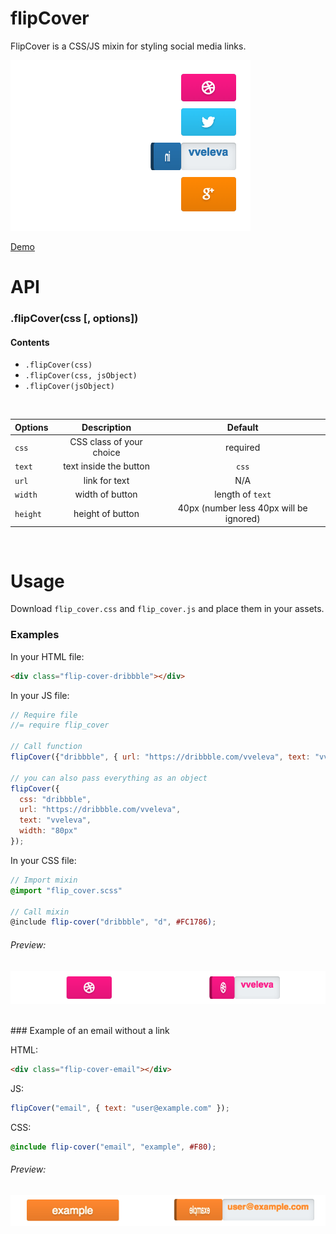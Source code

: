# flipCover

FlipCover is a CSS/JS mixin for styling social media links.

![all_buttons][all_buttons]

<!-- ### [Demo](http://codepen.io/vveleva/pen/Areng) -->
[Demo](http://vveleva.com/flipCover/)


# API


### .flipCover(css [, options])

#### Contents
- `.flipCover(css)`
- `.flipCover(css, jsObject)`
- `.flipCover(jsObject)`

<br>

| Options       | Description              | Default         |
| ------------- |:------------------------:|:---------------:|
| `css`         | CSS class of your choice | required        |
| `text`        | text inside the button   | `css`           |
| `url`         | link for text            | N/A             |
| `width`       | width of button          | length of `text`|
| `height`      | height of button         | 40px (number less 40px will be ignored)|

<br>

# Usage

Download `flip_cover.css` and `flip_cover.js` and place them in your assets.


### Examples

In your HTML file:

```html
<div class="flip-cover-dribbble"></div>
```

In your JS file:

```js
// Require file
//= require flip_cover

// Call function
flipCover({"dribbble", { url: "https://dribbble.com/vveleva", text: "vveleva" });

// you can also pass everything as an object
flipCover({
  css: "dribbble",
  url: "https://dribbble.com/vveleva",
  text: "vveleva",
  width: "80px"
});
```

In your CSS file:

```scss
// Import mixin
@import "flip_cover.scss"

// Call mixin
@include flip-cover("dribbble", "d", #FC1786);
```
###### Preview:

![dribbble][dribbble]

<br>
### Example of an email without a link

HTML:
```html
<div class="flip-cover-email"></div>
```

JS:
```js
flipCover("email", { text: "user@example.com" });
```

CSS:
```scss
@include flip-cover("email", "example", #F80);
```
###### Preview:

![email][email]


[all_buttons]: ./screenshots/all_buttons.png
[dribbble]: ./screenshots/dribbble.png
[email]: ./screenshots/email.png

